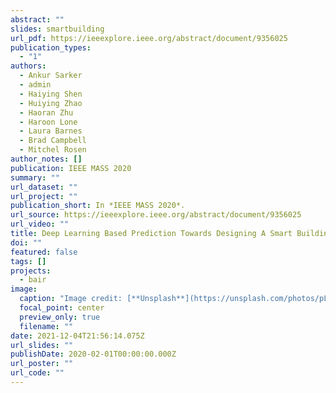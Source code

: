 ```yaml
---
abstract: ""
slides: smartbuilding
url_pdf: https://ieeexplore.ieee.org/abstract/document/9356025
publication_types:
  - "1"
authors:
  - Ankur Sarker
  - admin
  - Haiying Shen
  - Huiying Zhao
  - Haoran Zhu
  - Haroon Lone
  - Laura Barnes
  - Brad Campbell
  - Mitchel Rosen
author_notes: []
publication: IEEE MASS 2020
summary: ""
url_dataset: ""
url_project: ""
publication_short: In *IEEE MASS 2020*.
url_source: https://ieeexplore.ieee.org/abstract/document/9356025
url_video: ""
title: Deep Learning Based Prediction Towards Designing A Smart Building Assistant System
doi: ""
featured: false
tags: []
projects:
  - bair
image:
  caption: "Image credit: [**Unsplash**](https://unsplash.com/photos/pLCdAaMFLTE)"
  focal_point: center
  preview_only: true
  filename: ""
date: 2021-12-04T21:56:14.075Z
url_slides: ""
publishDate: 2020-02-01T00:00:00.000Z
url_poster: ""
url_code: ""
---
```

